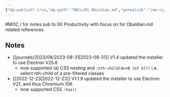 ```yaml
---
{"dg-publish":true,"dg-path":"MOCs/01 Obsidian.md","permalink":"/mo-cs/01-obsidian/","title":"01 Obsidian","updated":"2023-10-15T11:07:05.706+08:00"}
---
```



#MOC / for notes sub to 00 Productivity with focus on for Obsidian.md related references

## Notes
- [[journals/2023/08/2023-08-31\|2023-08-31]] V1.4 updated the installer to use Electron V25.8
	- now supported (a) CSS nesting and `:nth-child(An+B [of S]?)` i.e. select nth-child of a pre-filtered classes
- [[2022-12-23\|2022-12-23]] V1.1.9 updated the installer to use Electron V21, and thus Chromium 106
	- now supported CSS `:has()`